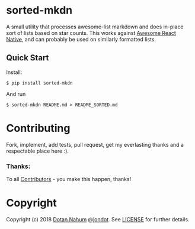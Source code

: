 # sorted-mkdn

A small utility that processes awesome-list markdown and does in-place sort of lists based on star counts. This works against [Awesome React Native](https://github.com/jondot/awesome-react-native), and can probably be used on similarly formatted lists.

## Quick Start

Install:

```
$ pip install sorted-mkdn
```

And run

```
$ sorted-mkdn README.md > README_SORTED.md
```

# Contributing

Fork, implement, add tests, pull request, get my everlasting thanks and a respectable place here :).

### Thanks:

To all [Contributors](https://github.com/jondot/sorted-mkdn/graphs/contributors) - you make this happen, thanks!

# Copyright

Copyright (c) 2018 [Dotan Nahum](http://gplus.to/dotan) [@jondot](http://twitter.com/jondot). See [LICENSE](LICENSE.txt) for further details.
